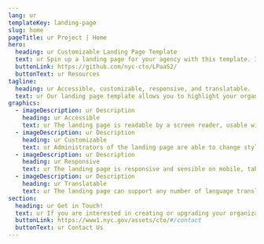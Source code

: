 ```yaml
---
lang: ur
templateKey: landing-page
slug: home
pageTitle: ur Project | Home
hero:
  heading: ur Customizable Landing Page Template 
  text: ur Spin up a landing page for your agency with this template. It includes all of the resources that you need to have a secure, appealing, and sustainable landing page.
  buttonLink: https://github.com/nyc-cto/LPaaS2/
  buttonText: ur Resources
tagline:
  heading: ur Accessible, customizable, responsive, and translatable.
  text: ur Our landing page template allows you to highlight your organization or agency by making it convenient to spin up a landing page of your own. Agencies can edit the template to include useful content and customize it to highlight your work. The landing page template has key accessibility features, including readability by a screen reader, and the content can be translated into different languages. The page is also responsive on mobile, tablet, and desktop platforms.
graphics:
  - imageDescription: ur Description
    heading: ur Accessible
    text: ur The landing page is readable by a screen reader, usable with a keyboard, and has been tested for several additional accessibility features.
  - imageDescription: ur Description
    heading: ur Customizable
    text: ur Administrators of the landing page are able to change styling and theming features on the page, as well as edit any necessary content.
  - imageDescription: ur Description
    heading: ur Responsive
    text: ur The landing page is responsive and sensible on mobile, tablet, and desktop platforms. 
  - imageDescription: ur Description
    heading: ur Translatable
    text: ur The landing page can support any number of language translations, including right-to-left languages. 
section:
  heading: ur Get in Touch!
  text: ur If you are interested in creating or upgrading your organization’s landing page, this landing page template is a great start. For information on how to get started, feel free to contact us.
  buttonLink: https://www1.nyc.gov/assets/cto/#/contact
  buttonText: ur Contact Us
---
```

